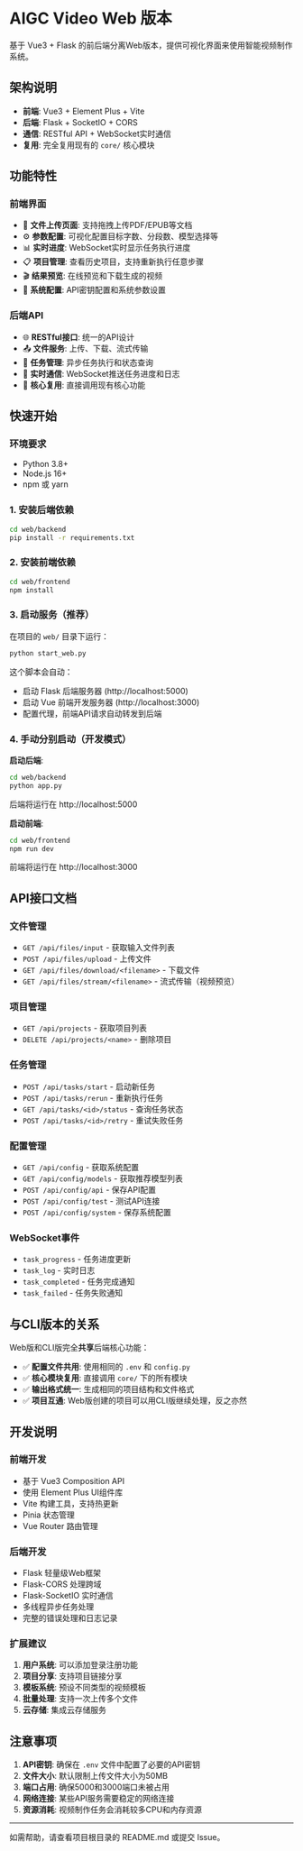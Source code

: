 # AIGC Video Web 版本

基于 Vue3 + Flask 的前后端分离Web版本，提供可视化界面来使用智能视频制作系统。

## 架构说明

- **前端**: Vue3 + Element Plus + Vite
- **后端**: Flask + SocketIO + CORS
- **通信**: RESTful API + WebSocket实时通信
- **复用**: 完全复用现有的 `core/` 核心模块

## 功能特性

### 前端界面
- 📁 **文件上传页面**: 支持拖拽上传PDF/EPUB等文档
- ⚙️ **参数配置**: 可视化配置目标字数、分段数、模型选择等
- 📊 **实时进度**: WebSocket实时显示任务执行进度
- 📋 **项目管理**: 查看历史项目，支持重新执行任意步骤
- 🎬 **结果预览**: 在线预览和下载生成的视频
- 🔧 **系统配置**: API密钥配置和系统参数设置

### 后端API
- 🌐 **RESTful接口**: 统一的API设计
- 📤 **文件服务**: 上传、下载、流式传输
- 🔄 **任务管理**: 异步任务执行和状态查询
- 📡 **实时通信**: WebSocket推送任务进度和日志
- 🔌 **核心复用**: 直接调用现有核心功能

## 快速开始

### 环境要求
- Python 3.8+
- Node.js 16+
- npm 或 yarn

### 1. 安装后端依赖
```bash
cd web/backend
pip install -r requirements.txt
```

### 2. 安装前端依赖
```bash
cd web/frontend
npm install
```

### 3. 启动服务（推荐）
在项目的 `web/` 目录下运行：
```bash
python start_web.py
```

这个脚本会自动：
- 启动 Flask 后端服务器 (http://localhost:5000)
- 启动 Vue 前端开发服务器 (http://localhost:3000)
- 配置代理，前端API请求自动转发到后端

### 4. 手动分别启动（开发模式）

**启动后端**:
```bash
cd web/backend
python app.py
```
后端将运行在 http://localhost:5000

**启动前端**:
```bash
cd web/frontend
npm run dev
```
前端将运行在 http://localhost:3000

## API接口文档

### 文件管理
- `GET /api/files/input` - 获取输入文件列表
- `POST /api/files/upload` - 上传文件
- `GET /api/files/download/<filename>` - 下载文件
- `GET /api/files/stream/<filename>` - 流式传输（视频预览）

### 项目管理
- `GET /api/projects` - 获取项目列表
- `DELETE /api/projects/<name>` - 删除项目

### 任务管理
- `POST /api/tasks/start` - 启动新任务
- `POST /api/tasks/rerun` - 重新执行任务
- `GET /api/tasks/<id>/status` - 查询任务状态
- `POST /api/tasks/<id>/retry` - 重试失败任务

### 配置管理
- `GET /api/config` - 获取系统配置
- `GET /api/config/models` - 获取推荐模型列表
- `POST /api/config/api` - 保存API配置
- `POST /api/config/test` - 测试API连接
- `POST /api/config/system` - 保存系统配置

### WebSocket事件
- `task_progress` - 任务进度更新
- `task_log` - 实时日志
- `task_completed` - 任务完成通知
- `task_failed` - 任务失败通知

## 与CLI版本的关系

Web版和CLI版完全**共享**后端核心功能：

- ✅ **配置文件共用**: 使用相同的 `.env` 和 `config.py`
- ✅ **核心模块复用**: 直接调用 `core/` 下的所有模块
- ✅ **输出格式统一**: 生成相同的项目结构和文件格式
- ✅ **项目互通**: Web版创建的项目可以用CLI版继续处理，反之亦然

## 开发说明

### 前端开发
- 基于 Vue3 Composition API
- 使用 Element Plus UI组件库
- Vite 构建工具，支持热更新
- Pinia 状态管理
- Vue Router 路由管理

### 后端开发
- Flask 轻量级Web框架
- Flask-CORS 处理跨域
- Flask-SocketIO 实时通信
- 多线程异步任务处理
- 完整的错误处理和日志记录

### 扩展建议
1. **用户系统**: 可以添加登录注册功能
2. **项目分享**: 支持项目链接分享
3. **模板系统**: 预设不同类型的视频模板
4. **批量处理**: 支持一次上传多个文件
5. **云存储**: 集成云存储服务

## 注意事项

1. **API密钥**: 确保在 `.env` 文件中配置了必要的API密钥
2. **文件大小**: 默认限制上传文件大小为50MB
3. **端口占用**: 确保5000和3000端口未被占用
4. **网络连接**: 某些API服务需要稳定的网络连接
5. **资源消耗**: 视频制作任务会消耗较多CPU和内存资源

---

如需帮助，请查看项目根目录的 README.md 或提交 Issue。